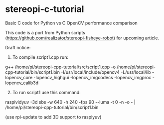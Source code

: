 # stereopi-c-tutorial
 Basic C code for Python vs C OpenCV performance comparison

This code is a port from Python scripts (https://github.com/realizator/stereopi-fisheye-robot)
for upcoming article.

Draft notice:

1. To compile script1.cpp run:

g++ /home/pi/stereopi-cpp-tutorial/src/script1.cpp -o /home/pi/stereopi-cpp-tutorial/bin/script1.bin -I/usr/local/include/opencv4 -L/usr/local/lib -lopencv_core -lopencv_highgui -lopencv_imgcodecs -lopencv_imgproc -lopencv_calib3d

2. To run script1 use this command:

raspividyuv -3d sbs -w 640 -h 240 -fps 90 --luma -t 0 -n -o - | /home/pi/stereopi-cpp-tutorial/bin/script1.bin

(use rpi-update to add 3D support to raspiyuv)